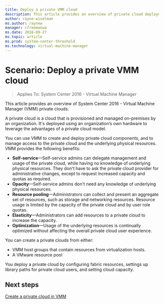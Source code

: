 ```yaml
---
title: Deploy a private VMM cloud
description: This article provides an overview of private cloud deployment in VMM
author: rayne-wiselman
ms.author: raynew
manager: cfreemanwa
ms.date: 2016-09-27
ms.topic: article
ms.prod: system-center-threshold
ms.technology: virtual-machine-manager
---
```



# Scenario: Deploy a private VMM cloud

>Applies To: System Center 2016 - Virtual Machine Manager

This article provides an overview of System Center 2016 - Virtual Machine Manager (VMM) private clouds.

A private cloud is a cloud that is provisioned and managed on-premises by an organization. It's deployed using an organization’s own hardware to leverage the advantages of a private cloud model.

You can use VMM to create and deploy private cloud components, and to manage access to the private cloud and the underlying physical resources. VMM provides the following benefits:

- **Self-service**—Self-service admins can delegate management and usage of the private cloud, while having no knowledge of underlying physical resources. They don't have to ask the private cloud provider for administrative changes, except to request increased capacity and quotas as required.
- **Opacity**—Self-service admins don't need any knowledge of underlying physical resources.
- **Resource pooling**—Administrators can collect and present an aggregate set of resources, such as storage and networking resources. Resource usage is limited by the capacity of the private cloud and by user role quotas.
- **Elasticity**—Administrators can add resources to a private cloud to increase the capacity.
- **Optimization**—Usage of the underlying resources is continually optimized without affecting the overall private cloud user experience.

You can create a private clouds from either:

- VMM host groups that contain resources from virtualization hosts.
- A VMware resource pool

You deploy a private cloud by configuring fabric resources, settings up library paths for private cloud users, and setting cloud capacity.

## Next steps

[Create a private cloud in VMM](cloud-create.md)

